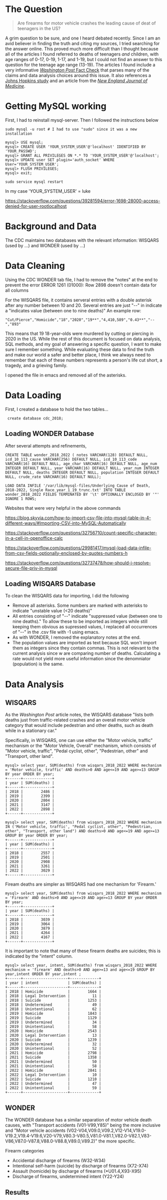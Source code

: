 # The Question

> Are firearms for motor vehicle crashes the leading cause of deat of teenagers in the US?

A grim question to be sure, and one I heard debated recently. Since I am an avid believer in finding the truth and citing my sources, I tried searching for the answer online. This proved much more difficult than I thought because all of the articles I found referred to deaths of teenagers _and_ children, with age ranges of 0-17, 0-19, 1-17, and 1-19, but I could not find an answer to this question for the teenage age range (13-19). The articles I found include a very informative [_Washington Post_ Fact Check](https://www.washingtonpost.com/politics/2024/02/07/is-gun-violence-leading-cause-death-children/) that parses many of the claims and data analysis choices around this issue. It also references a [Johns Hopkins study](https://publichealth.jhu.edu/sites/default/files/2024-01/2023-june-cgvs-u-s-gun-violence-in-2021-v3.pdf) and an article from the [_New England Journal of Medicine_](https://www.nejm.org/doi/full/10.1056/NEJMc2201761). 


# Getting MySQL working

First, I had to reinstall mysql-server. Then I followed the instructions below

    sudo mysql -u root # I had to use "sudo" since it was a new installation
    
    mysql> USE mysql;
    mysql> CREATE USER 'YOUR_SYSTEM_USER'@'localhost' IDENTIFIED BY 'YOUR_PASSWD';
    mysql> GRANT ALL PRIVILEGES ON *.* TO 'YOUR_SYSTEM_USER'@'localhost';
    mysql> UPDATE user SET plugin='auth_socket' WHERE User='YOUR_SYSTEM_USER';
    mysql> FLUSH PRIVILEGES;
    mysql> exit;

    sudo service mysql restart

In my case 'YOUR_SYSTEM_USER' = luke

https://stackoverflow.com/questions/39281594/error-1698-28000-access-denied-for-user-rootlocalhost

# Background and Data

The CDC maintains two databases with the relevant information: WISQARS (used by ...) and WONDER (used by ...)

# Data Cleaning

Using the CDC WONDER tab file, I had to remove the "notes" at the end to prevent the error ERROR 1261 (01000): Row 2898 doesn't contain data for all columns

For the WISQARS file, it contains serveral entries with a double asterisk after any number between 10 and 20. Several entries are just "--" in indicate a "indicates value (between one to nine deaths)" An example row:

    "Cut/Pierce","Homicide","18","2020","19**","4,410,589","0.43**","--","893"

This means that 19 18-year-olds were murdered by cutting or piercing in 2020 in the US. While the rest of this document is focused on data analysis, SQL methods, and my goal of answering a specific question, I want to make sure I remember something. While evaluating these data to find the truth and make our world a safer and better place, I think we always need to remember that each of these numbers represents a person's life cut short, a tragedy, and a grieving family. 

I opened the file in emacs and removed all of the asterisks. 

# Data Loading

First, I created a database to hold the two tables...

     create database cdc_2018;

## Loading WONDER Database
    
After several attempts and refinements, 

    CREATE TABLE wonder_2018_2022 ( notes VARCHAR(128) DEFAULT NULL, icd_10_113_cause VARCHAR(256) DEFAULT NULL, icd_10_113_code VARCHAR(16) DEFAULT NULL, age_char VARCHAR(16) DEFAULT NULL, age_num INTEGER DEFAULT NULL, year VARCHAR(16) DEFAULT NULL, year_num INTEGER DEFAULT NULL, deaths INTEGER DEFAULT NULL, population INTEGER DEFAULT NULL, crude_rate VARCHAR(16) DEFAULT NULL);

    LOAD DATA INFILE '/var/lib/mysql-files/Underlying Cause of Death, 2018-2022, Single Race_year_1_19_trunc.txt' INTO TABLE wonder_2018_2022 FIELDS TERMINATED BY '\t' OPTIONALLY ENCLOSED BY '"' IGNORE 1 ROWS;

Websites that were very helpful in the above commands

https://blog.skyvia.com/how-to-import-csv-file-into-mysql-table-in-4-different-ways/#Importing-CSV-into-MySQL-Automatically

https://stackoverflow.com/questions/32756710/count-specific-character-in-a-cell-in-openoffice-calc

https://stackoverflow.com/questions/29981417/mysql-load-data-infile-from-csv-fields-optionally-enclosed-by-quotes-numbers-h

https://stackoverflow.com/questions/32737478/how-should-i-resolve-secure-file-priv-in-mysql

## Loading WISQARS Database

To clean the WISQARS data for importing, I did the following

* Remove all asterisks. Some numbers are marked with asterisks to indicate "unstable value (<20 deaths)"
* All entries consisting of "--" indicate "suppressed value (between one to nine deaths)." To allow these to be imported as integers while still keeping them obvious as supressed values, I replaced all occurrences of "--" in the .csv file with -1 using emacs.
* As with WONDER, I removed the explanatory notes at the end.
* The population values are imported as text because SQL won't import them as integers since they contain commas. This is not relevant to the current analysis since w are comparing number of deaths. Calculating a rate would not yield more useful information since the denomniator (population) is the same.

# Data Analysis

## WISQARS

As the _Washington Post_ article notes, the WISQARS database "lists both deaths just from traffic-related crashes and an overall motor vehicle category that would include pedestrian and other deaths, such as death while in a stationary car."

Specifically, in WISQARS, one can use either the "Motor vehicle, traffic" mechanism or the "Motor Vehicle, Overall" mechanism, which consists of "Motor vehicle, traffic", "Pedal cyclist, other", "Pedestrian, other" and "Transport, other land".

    mysql> select year, SUM(deaths) from wisqars_2018_2022 WHERE mechanism = 'Motor vehicle, traffic' AND deaths>0 AND age<=19 AND age>=13 GROUP BY year ORDER BY year;
    +------+-------------+
    | year | SUM(deaths) |
    +------+-------------+
    | 2018 |        2486 |
    | 2019 |        2399 |
    | 2020 |        2804 |
    | 2021 |        3147 |
    | 2022 |        2898 |
    +------+-------------+

    mysql> select year, SUM(deaths) from wisqars_2018_2022 WHERE mechanism IN ('Motor vehicle, traffic', "Pedal cyclist, other", "Pedestrian, other", "Transport, other land") AND deaths>0 AND age<=19 AND age>=13 GROUP BY year ORDER BY year;
    +------+-------------+
    | year | SUM(deaths) |
    +------+-------------+
    | 2018 |        2557 |
    | 2019 |        2501 |
    | 2020 |        2908 |
    | 2021 |        3261 |
    | 2022 |        3029 |
    +------+-------------+

Fiream deaths are simpler as WISQARS had one mechanism for 'Firearm.'

    mysql> select year, SUM(deaths) from wisqars_2018_2022 WHERE mechanism = 'Firearm' AND deaths>0 AND age<=19 AND age>=13 GROUP BY year ORDER BY year;
    +------+-------------+
    | year | SUM(deaths) |
    +------+-------------+
    | 2018 |        3039 |
    | 2019 |        3064 |
    | 2020 |        3879 |
    | 2021 |        4264 |
    | 2022 |        4167 |
    +------+-------------+

It is important to note that many of these firearm deaths are suicides; this is indicated by the "intent" column.

    mysql> select year, intent, SUM(deaths) from wisqars_2018_2022 WHERE mechanism = 'firearm' AND deaths>0 AND age>=13 and age<=19 GROUP BY year,intent ORDER BY year,intent ;
    +------+--------------------+-------------+
    | year | intent             | SUM(deaths) |
    +------+--------------------+-------------+
    | 2018 | Homicide           |        1664 |
    | 2018 | Legal Intervention |          11 |
    | 2018 | Suicide            |        1253 |
    | 2018 | Undetermined       |          49 |
    | 2018 | Unintentional      |          62 |
    | 2019 | Homicide           |        1843 |
    | 2019 | Suicide            |        1129 |
    | 2019 | Undetermined       |          34 |
    | 2019 | Unintentional      |          58 |
    | 2020 | Homicide           |        2543 |
    | 2020 | Legal Intervention |          13 |
    | 2020 | Suicide            |        1239 |
    | 2020 | Undetermined       |          32 |
    | 2020 | Unintentional      |          52 |
    | 2021 | Homicide           |        2798 |
    | 2021 | Suicide            |        1358 |
    | 2021 | Undetermined       |          50 |
    | 2021 | Unintentional      |          58 |
    | 2022 | Homicide           |        2841 |
    | 2022 | Legal Intervention |          10 |
    | 2022 | Suicide            |        1210 |
    | 2022 | Undetermined       |          47 |
    | 2022 | Unintentional      |          59 |
    +------+--------------------+-------------+
## WONDER

The WONDER database has a similar separation of motor vehicle death causes, with "Transport accidents (V01-V99,Y85)" being the more inclusive and "Motor vehicle accidents (V02-V04,V09.0,V09.2,V12-V14,V19.0-V19.2,V19.4-V19.6,V20-V79,V80.3-V80.5,V81.0-V81.1,V82.0-V82.1,V83-V86,V87.0-V87.8,V88.0-V88.8,V89.0,V89.2)" the more specific.

Firearm categories
* Accidental discharge of firearms (W32-W34)
* Intentional self-harm (suicide) by discharge of firearms (X72-X74)
* Assault (homicide) by discharge of firearms (*U01.4,X93-X95)
* Discharge of firearms, undetermined intent (Y22-Y24)

## Results





